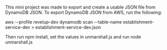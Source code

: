 This mini project was made to export and create a usable JSON file from DynamoDB JSON. To export DynamoDB JSON from AWS, run the following:

aws --profile revelup-dev dynamodb scan --table-name establishment-service-dev > establishment-service-dev.json

Then run npm install, set the values in unmarshall.js and run node unmarshall.js